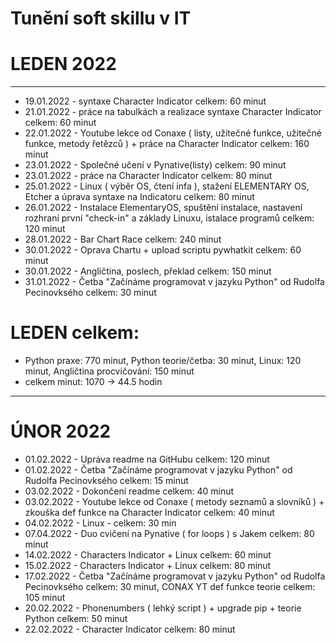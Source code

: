 # Tunění soft skillu v IT

# LEDEN 2022

---
- 19.01.2022 - syntaxe Character Indicator celkem: 60 minut
- 21.01.2022 - práce na tabulkách a realizace syntaxe Character Indicator celkem: 60 minut
- 22.01.2022 - Youtube lekce od Conaxe ( listy, užitečné funkce, užitečné funkce, metody řetězců ) + práce na Character Indicator
	     celkem: 160 minut
- 23.01.2022 - Společné učení v Pynative(listy) celkem: 90 minut
- 23.01.2022 - práce na Character Indicator celkem: 80 minut
- 25.01.2022 - Linux ( výběr OS, čtení infa ), stažení ELEMENTARY OS, Etcher a úprava syntaxe na Indicatoru celkem: 80 minut
- 26.01.2022 - Instalace ElementaryOS, spuštění instalace, nastavení rozhraní první "check-in" a základy Linuxu, istalace programů celkem: 120 minut
- 28.01.2022 - Bar Chart Race celkem: 240 minut
- 30.01.2022 - Oprava Chartu + upload scriptu pywhatkit celkem: 60 minut
- 30.01.2022 - Angličtina, poslech, překlad celkem: 150 minut
- 31.01.2022 - Četba "Začínáme programovat v jazyku Python" od Rudolfa Pecinovksého celkem: 30 minut

# LEDEN celkem:

- Python praxe: 770 minut, Python teorie/četba: 30 minut, Linux: 120 minut, Angličtina procvičování: 150 minut 
- celkem minut: 1070 -> 44.5 hodin

---

# ÚNOR 2022

- 01.02.2022 - Upráva readme na GitHubu celkem: 120 minut
- 01.02.2022 - Četba "Začínáme programovat v jazyku Python" od Rudolfa Pecinovksého celkem: 15 minut
- 03.02.2022 - Dokončení readme celkem: 40 minut
- 03.02.2022 - Youtube lekce od Conaxe ( metody seznamů a slovníků ) + zkouška def funkce na Character Indicator celkem: 40 minut
- 04.02.2022 - Linux - celkem: 30 min
- 07.04.2022 - Duo cvičení na Pynative ( for loops ) s Jakem celkem: 80 minut
- 14.02.2022 - Characters Indicator + Linux celkem: 60 minut
- 15.02.2022 - Characters Indicator + Linux celkem: 80 minut
- 17.02.2022 -  Četba "Začínáme programovat v jazyku Python" od Rudolfa Pecinovksého celkem: 30 minut, CONAX YT def funkce teorie celkem: 105 minut
- 20.02.2022 - Phonenumbers ( lehký script ) + upgrade pip + teorie Python celkem: 50 minut
- 22.02.2022 - Character Indicator celkem: 80 minut




